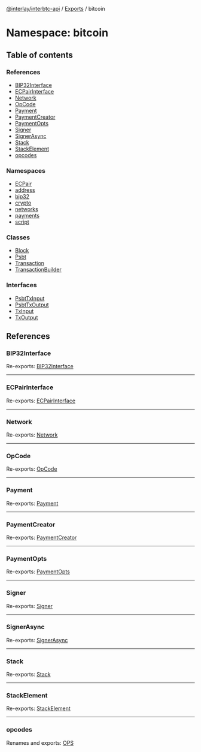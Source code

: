 [@interlay/interbtc-api](/README.md) / [Exports](/modules.md) / bitcoin

# Namespace: bitcoin

## Table of contents

### References

- [BIP32Interface](/modules/bitcoin.md#bip32interface)
- [ECPairInterface](/modules/bitcoin.md#ecpairinterface)
- [Network](/modules/bitcoin.md#network)
- [OpCode](/modules/bitcoin.md#opcode)
- [Payment](/modules/bitcoin.md#payment)
- [PaymentCreator](/modules/bitcoin.md#paymentcreator)
- [PaymentOpts](/modules/bitcoin.md#paymentopts)
- [Signer](/modules/bitcoin.md#signer)
- [SignerAsync](/modules/bitcoin.md#signerasync)
- [Stack](/modules/bitcoin.md#stack)
- [StackElement](/modules/bitcoin.md#stackelement)
- [opcodes](/modules/bitcoin.md#opcodes)

### Namespaces

- [ECPair](/modules/bitcoin.ECPair.md)
- [address](/modules/bitcoin.address.md)
- [bip32](/modules/bitcoin.bip32.md)
- [crypto](/modules/bitcoin.crypto.md)
- [networks](/modules/bitcoin.networks.md)
- [payments](/modules/bitcoin.payments.md)
- [script](/modules/bitcoin.script.md)

### Classes

- [Block](/classes/bitcoin.Block.md)
- [Psbt](/classes/bitcoin.Psbt.md)
- [Transaction](/classes/bitcoin.Transaction.md)
- [TransactionBuilder](/classes/bitcoin.TransactionBuilder.md)

### Interfaces

- [PsbtTxInput](/interfaces/bitcoin.PsbtTxInput.md)
- [PsbtTxOutput](/interfaces/bitcoin.PsbtTxOutput.md)
- [TxInput](/interfaces/bitcoin.TxInput.md)
- [TxOutput](/interfaces/bitcoin.TxOutput.md)

## References

### BIP32Interface

Re-exports: [BIP32Interface](/interfaces/bitcoin.bip32.BIP32Interface.md)

___

### ECPairInterface

Re-exports: [ECPairInterface](/interfaces/bitcoin.ECPair.ECPairInterface.md)

___

### Network

Re-exports: [Network](/interfaces/bitcoin.networks.Network.md)

___

### OpCode

Re-exports: [OpCode](/modules/bitcoin.script.md#opcode)

___

### Payment

Re-exports: [Payment](/interfaces/bitcoin.payments.Payment.md)

___

### PaymentCreator

Re-exports: [PaymentCreator](/modules/bitcoin.payments.md#paymentcreator)

___

### PaymentOpts

Re-exports: [PaymentOpts](/interfaces/bitcoin.payments.PaymentOpts.md)

___

### Signer

Re-exports: [Signer](/interfaces/bitcoin.ECPair.Signer.md)

___

### SignerAsync

Re-exports: [SignerAsync](/interfaces/bitcoin.ECPair.SignerAsync.md)

___

### Stack

Re-exports: [Stack](/modules/bitcoin.payments.md#stack)

___

### StackElement

Re-exports: [StackElement](/modules/bitcoin.payments.md#stackelement)

___

### opcodes

Renames and exports: [OPS](/modules/bitcoin.script.md#ops)
